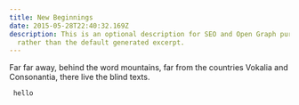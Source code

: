 ```yaml
---
title: New Beginnings
date: 2015-05-28T22:40:32.169Z
description: This is an optional description for SEO and Open Graph purposes,
  rather than the default generated excerpt.
---
```


Far far away, behind the word mountains, far from the countries Vokalia and
Consonantia, there live the blind texts.

``` hello```